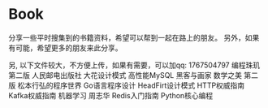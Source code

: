 # Book
分享一些平时搜集到的书籍资料，希望可以帮到一起在路上的朋友。
另外，如果有可能，希望更多的朋友来此分享。

另, 以下文件较大，不方便上传，如果有需要，可以加qq: 1767504797
编程珠玑 第二版 人民邮电出版社
大花设计模式
高性能MySQL 
黑客与画家
数学之美 第二版
松本行弘的程序世界
Go语言程序设计
HeadFirt设计模式
HTTP权威指南
Kafka权威指南
机器学习 周志华
Redis入门指南
Python核心编程


